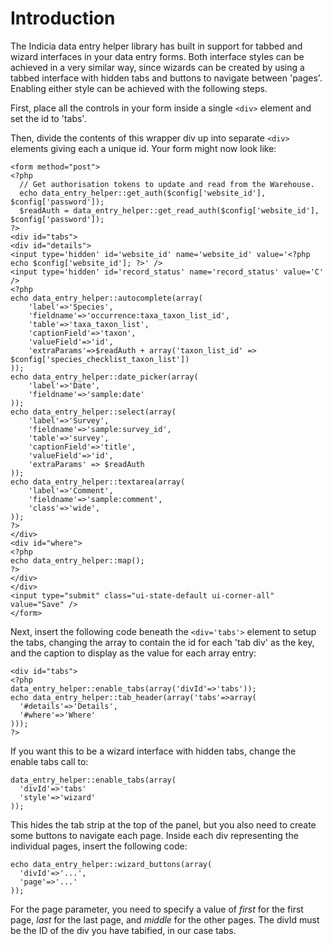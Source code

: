 # Introduction #

The Indicia data entry helper library has built in support for tabbed and wizard interfaces in your data entry forms. Both interface styles can be achieved in a very similar way, since wizards can be created by using a tabbed interface with hidden tabs and buttons to navigate between 'pages'. Enabling either style can be achieved with the following steps.

First, place all the controls in your form inside a single `<div>` element and set the id to 'tabs'.

Then, divide the contents of this wrapper div up into separate `<div>` elements giving each a unique id. Your form might now look like:
```
<form method="post">
<?php
  // Get authorisation tokens to update and read from the Warehouse.
  echo data_entry_helper::get_auth($config['website_id'], $config['password']);
  $readAuth = data_entry_helper::get_read_auth($config['website_id'], $config['password']);
?>
<div id="tabs">
<div id="details">
<input type='hidden' id='website_id' name='website_id' value='<?php echo $config['website_id']; ?>' />
<input type='hidden' id='record_status' name='record_status' value='C' />
<?php
echo data_entry_helper::autocomplete(array(
    'label'=>'Species',
    'fieldname'=>'occurrence:taxa_taxon_list_id',
    'table'=>'taxa_taxon_list',
    'captionField'=>'taxon',
    'valueField'=>'id',
    'extraParams'=>$readAuth + array('taxon_list_id' => $config['species_checklist_taxon_list'])
));
echo data_entry_helper::date_picker(array(
    'label'=>'Date',
    'fieldname'=>'sample:date'
));
echo data_entry_helper::select(array(
    'label'=>'Survey',
    'fieldname'=>'sample:survey_id',
    'table'=>'survey',
    'captionField'=>'title',
    'valueField'=>'id',
    'extraParams' => $readAuth
));
echo data_entry_helper::textarea(array(
    'label'=>'Comment',
    'fieldname'=>'sample:comment',
    'class'=>'wide',
));
?>
</div>
<div id="where">
<?php
echo data_entry_helper::map();
?>
</div>
</div>
<input type="submit" class="ui-state-default ui-corner-all" value="Save" />
</form>
```

Next, insert the following code beneath the `<div='tabs'>` element to setup the tabs, changing the array to contain the id for each 'tab div' as the key, and the caption to display as the value for each array entry:
```
<div id="tabs">
<?php
data_entry_helper::enable_tabs(array('divId'=>'tabs')); 
echo data_entry_helper::tab_header(array('tabs'=>array(
  '#details'=>'Details',
  '#where'=>'Where'  
)));
?>
```

If you want this to be a wizard interface with hidden tabs, change the enable tabs call to:
```
data_entry_helper::enable_tabs(array(
  'divId'=>'tabs'
  'style'=>'wizard'
)); 
```

This hides the tab strip at the top of the panel, but you also need to create some buttons to navigate each page. Inside each div representing the individual pages, insert the following code:
```
echo data_entry_helper::wizard_buttons(array(
  'divId'=>'...',
  'page'=>'...'
));
```
For the page parameter, you need to specify a value of _first_ for the first page, _last_ for the last page, and _middle_ for the other pages. The divId must be the ID of the div you have tabified, in our case tabs.